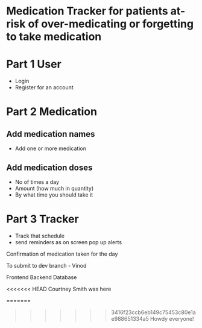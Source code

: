 # Medication Tracker for patients at-risk of over-medicating or forgetting to take medication

# Part 1 User

- Login
- Register for an account

# Part 2 Medication

## Add medication names

- Add one or more medication

## Add medication doses

- No of times a day
- Amount (how much in quantity)
- By what time you should take it

# Part 3 Tracker

- Track that schedule
- send reminders as on screen pop up alerts


Confirmation of medication taken for the day

To submit to dev branch - Vinod


Frontend
Backend
Database

<<<<<<< HEAD
Courtney Smith was here

=======
>>>>>>> 3416f23ccb6eb149c75453c80e1ae988651334a5
Howdy everyone!
